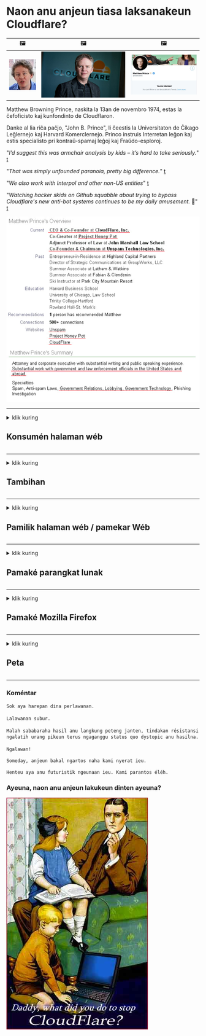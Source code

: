 # Naon anu anjeun tiasa laksanakeun Cloudflare?

| 🖼 | 🖼 | 🖼 |
| --- | --- | --- |
| ![](../image/matthew_prince_teen.jpg) | ![](../image/matthew_prince.jpg) | ![](../image/blockedbymatthewprince.jpg) |


Matthew Browning Prince, naskita la 13an de novembro 1974, estas la ĉefoficisto kaj kunfondinto de Cloudflaron.

Danke al lia riĉa paĉjo, "John B. Prince", li ĉeestis la Universitaton de Ĉikago Leĝlernejo kaj Harvard Komerclernejo.
Princo instruis Interretan leĝon kaj estis specialisto pri kontraŭ-spamaj leĝoj kaj Fraŭdo-esploroj.


"*I’d suggest this was armchair analysis by kids – it’s hard to take seriously.*" [t](https://www.theguardian.com/technology/2015/nov/19/cloudflare-accused-by-anonymous-helping-isis)

"*That was simply unfounded paranoia, pretty big difference.*"  [t](https://twitter.com/xxdesmus/status/992757936123359233)

"*We also work with Interpol and other non-US entities*" [t](https://twitter.com/eastdakota/status/1203028504184360960)

"*Watching hacker skids on Github squabble about trying to bypass Cloudflare's new anti-bot systems continues to be my daily amusement.* 🍿" [t](https://twitter.com/eastdakota/status/1273277839102656515)


![](../image/whoismp.jpg)

---


<details>
<summary>klik kuring

## Konsumén halaman wéb
</summary>


- Upami halaman wéb anu anjeun resep nganggo Cloudflare, bejakeun aranjeunna henteu nganggo Cloudflare.
  - Whining dina média sosial sapertos Facebook, Reddit, Twitter atanapi Mastodon henteu aya bedana. [Tindakan langkung leueur tibatan hashtags.](https://twitter.com/phyzonloop/status/1274132092490862594)
  - Coba kontak ka nu gaduh halaman wéb upami anjeun badé nguntungkeun.

[Cloudflare nyarios](https://github.com/Eloston/ungoogled-chromium/issues/783):
```
Kami ngarékoméndasikeun anjeun ngahontal ka pangurus pikeun jasa atanapi situs khusus anu anjeun pasihkeun sareng bagikeun pangalaman anjeun.
```

[Upami anjeun henteu nyungkeun éta, pamilik halaman wé moal terang masalah ieu.](../PEOPLE.md)

![](../image/liberapay.jpg)

[Conto anu suksés](https://counterpartytalk.org/t/turn-off-cloudflare-on-counterparty-co-plz/164/5).<br>
Anjeun gaduh masalah? [Angkat sora anjeun ayeuna.](https://github.com/maraoz/maraoz.github.io/issues/1) Conto ieu di handap.

```
Anjeun ngan ukur ngabantosan sénsor perusahaan sareng panjagaan massal.
http://crimeflare.eu.org
```

```
Halaman wéb anjeun aya di kebon pinding-privasi swasta CloudFlare.
http://crimeflare.eu.org
```

- Candak sababaraha waktos kanggo maca kabijakan privasi halaman wéb.
  - upami halaman wéb aya di tukangeun Cloudflare atanapi halaman wéb nganggo jasa anu nyambung kana Cloudflare.

Éta kedah ngajelaskeun naon anu "Cloudflare", sareng nyungkeun idin pikeun ngabagi data anjeun sareng Cloudflare. Gagal pikeun ngalakukeunana bakal ngahasilkeun ngalanggar kapercayaan sareng halaman wéb anu dimaksud kedah dihindari.

[Conto kawijakan privasi anu tiasa ditampi di dieu](https://archive.is/bDlTz) ("Subprocessors" > "Entity Name")

```
Kuring parantos maca kabijakan privasi anjeun sareng kuring henteu tiasa mendakan kecap Cloudflare.
Kuring nolak ngabagi data sareng anjeun upami anjeun teras-terasan masihan data abdi ka Cloudflare.
http://crimeflare.eu.org
```

Ieu mangrupikeun conto tina kabijakan privasi anu henteu ngagaduhan kecap Cloudflare.
[Liberland Jobs](https://archive.is/daKIr) [privacy policy](https://docsend.com/view/feiwyte):

![](../image/cfwontobey.jpg)

Cloudflare gaduh kabijakan privasi nyalira.
[Cloudflare resep jalma doxxing.](https://www.reddit.com/r/GamerGhazi/comments/2s64fe/be_wary_reporting_to_cloudflare/)

Ieu conto anu saé pikeun formulir pendaptaran halaman wéb.
AFAIK, nol halaman wé ngalakukeun ieu. Naha anjeun bakal percanten ka aranjeunna?

```
Ku ngaklik "Ngadaptarkeun XYZ", anjeun satuju kana istilah jasa sareng pernyataan privasi kami.
Anjeun ogé satuju pikeun ngabagi data anjeun sareng Cloudflare sareng ogé satuju kana pernyataan privasi cloudflare.
Upami Cloudflare ngabocorkeun inpormasi anjeun atanapi henteu ngantep anjeun nyambung kana sérver kami, éta sanés kalepatan kami. [*]

[ Daptar ] [ abdi henteu satuju ]
```
[*] [PEOPLE.md](../PEOPLE.md)


- Coba henteu nganggo jasa aranjeunna. Émut anjeun nuju diawaskeun ku Cloudflare.
  - ["I'm in your TLS, sniffin' your passworz"](../image/iminurtls.jpg)

- Milarian halaman wéb anu sanés. Aya alternatif sareng kasempetan dina internét!

- Ngayakinkeun babaturan anjeun pikeun ngagunakeun Tor unggal dinten.
  - Anonim kedahna standar internét kabuka!
  - [Catet yén proyék Tor henteu resep kana proyék ieu.](../HISTORY.md)

</details>

------

<details>
<summary>klik kuring

## Tambihan
</summary>

- Upami panyungsi anjeun nyaéta Firefox, Tor Browser, atanapi Ungoogled Chromium nganggo salah sahiji tambahan ieu di handap.
  - Upami anjeun hoyong nambihan tambahan tambihan anu sanés naroskeun heula.


| Nami | Pamekar | Ngarojong | Tiasa Blok | Tiasa Ngabéjaan | Chrome |
| -------- | -------- | -------- | -------- | -------- | -------- |
| [Bloku Cloudflaron MITM-Atakon](../subfiles/about.bcma.md) | #Addon | [ ? ](http://crimeflare.eu.org/) | **Leres**     | **Leres**     |  **Leres** |
| [Ĉu ligoj estas vundeblaj al MITM-atako?](../subfiles/about.ismm.md) | #Addon | [ ? ](http://crimeflare.eu.org/) | Henteu     | **Leres**     |  **Leres** |
| [Ĉu ĉi tiuj ligoj blokos Tor-uzanton?](../subfiles/about.isat.md) | #Addon | [ ? ](http://crimeflare.eu.org/) | Henteu     | **Leres**     |  **Leres** |
| [Block Cloudflare MITM Attack](https://trac.torproject.org/projects/tor/attachment/ticket/24351/block_cloudflare_mitm_attack-1.0.14.1-an%2Bfx.xpi)<br>[**DELETED BY TOR PROJECT**](../HISTORY.md) | nullius | [ ? ](tool/block_cloudflare_mitm_fx), [Link](http://crimeflare.eu.org/) | **Leres**     | **Leres**     |  Henteu |
| [TPRB](http://34ahehcli3epmhbu2wbl6kw6zdfl74iyc4vg3ja4xwhhst332z3knkyd.onion/) | Sw | [ ? ](http://34ahehcli3epmhbu2wbl6kw6zdfl74iyc4vg3ja4xwhhst332z3knkyd.onion/) | **Leres**     | **Leres**     |  Henteu |
| [Detect Cloudflare](https://addons.mozilla.org/en-US/firefox/addon/detect-cloudflare/) | Frank Otto | [ ? ](https://github.com/traktofon/cf-detect) | Henteu     | **Leres**     |  Henteu |
| [True Sight](https://addons.mozilla.org/en-US/firefox/addon/detect-cloudflare-plus/) | claustromaniac | [ ? ](https://github.com/claustromaniac/detect-cloudflare-plus) | Henteu     | **Leres**     |  Henteu |
| [Which Cloudflare datacenter am I visiting?](https://addons.mozilla.org/en-US/firefox/addon/cf-pop/) | 依云 | [ ? ](https://github.com/lilydjwg/cf-pop) | Henteu     | **Leres**     |  Henteu |


- "Decentraleyes" tiasa ngeureunkeun sambungan kana "CDNJS (Cloudflare)".
  - Éta nyegah seueur paménta pikeun ngahontal jaringan, sareng ngalayanan file lokal pikeun nyegah situs-situs rusak.
  - Pamekar ngajawab: "[very concerning indeed](https://github.com/Synzvato/decentraleyes/issues/236#issuecomment-352049501)", "[widespread usage severely centralizes the web](https://github.com/Synzvato/decentraleyes/issues/251#issuecomment-366752049)"

- [Anjeun tiasa ogé miceun atanapi henteu percanten sertipikat Cloudflare tina Otoritas Sértipikat anjeun (CA).](https://www.ssl.com/how-to/remove-root-certificate-firefox/)

</details>

------

<details>
<summary>klik kuring

## Pamilik halaman wéb / pamekar Wéb
</summary>


![](../image/word_cloudflarefree.jpg)

- Entong nganggo solusi Cloudflare, Periode.
  - Anjeun tiasa ngalakukeun langkung saé tibatan éta, leres? [Kieu kumaha miceun lalanggan Cloudflare, rencana, domain, atanapi akun.](https://support.cloudflare.com/hc/en-us/articles/200167776-Removing-subscriptions-plans-domains-or-accounts)

| 🖼 | 🖼 |
| --- | --- |
| ![](../image/htmlalertcloudflare.jpg) | ![](../image/htmlalertcloudflare2.jpg) |

- Hoyong palanggan langkung? Anjeun terang naon anu kedah dilakukeun. Hint nyaéta "garis di luhur".
  - [Halo, anjeun nyerat "Kami nyandak privasi anjeun sacara serius" tapi kuring ngagaduhan "Kasalahan 403 Dilarang Proksi Anonim Henteu Diidinan".](https://it.slashdot.org/story/19/02/19/0033255/stop-saying-we-take-your-privacy-and-security-seriously) Naha anjeun ngahalangan Tor Atanapi VPN? [Sareng naha anjeun ngahalangan surelek samentawis?](http://523kpawzkarw3j6afz2elxfs4h3hfclomkcmbjs6kaimo4lokympi6yd.onion/)

![](../image/anonexist.jpg)

- Ngagunakeun Cloudflare bakal ningkatkeun kamungkinan pareum. Datang moal tiasa aksés kana halaman wéb anjeun upami sérver anjeun turun atanapi Cloudflare pareum.
  - [Naha anjeun leres-leres pikir Cloudflare henteu pernah turun?](https://www.ibtimes.com/cloudflare-down-not-working-sites-producing-504-gateway-timeout-errors-2618008) [Another](https://twitter.com/Jedduff/status/1097875615997399040) [sample](https://twitter.com/search?f=tweets&vertical=default&q=Cloudflare%20is%20having%20problems). [Need more](../PEOPLE.md)?

![](../image/cloudflareinternalerror.jpg)

- Ngagunakeun Cloudflare pikeun proxy "jasa API" anjeun, "server pembaruan parangkat lunak" atanapi "RSS feed" bakal ngarugikeun palanggan anjeun. Hiji nasabah nyauran anjeun sareng nyarios "Kuring henteu tiasa nganggo API anjeun deui", sareng anjeun henteu terang naon anu nuju lumangsung. Cloudflare tiasa cicingeun meungpeuk konsumén anjeun. Naha saur anjeun henteu kunanaon?
  - Aya seueur RSS reader client sareng RSS reader jasa online. Naha anjeun nyebarkeun RSS feed upami anjeun henteu ngijinkeun jalma ngalanggan?

![](../image/rssfeedovercf.jpg)

- Naha anjeun peryogi sertipikat HTTPS? Anggo "Hayu Énkripsi" atanapi mésér waé ti perusahaan CA.

- Naha anjeun peryogi sérver DNS? Henteu tiasa nyetél sérver anjeun nyalira? Kumaha upami aranjeunna: [Hurricane Electric Free DNS](https://dns.he.net/), [Dyn.com](https://dyn.com/dns/), [1984 Hosting](https://www.1984hosting.com/), [Afraid.Org (Admin hapus akun anjeun upami anjeun nganggo TOR)](https://freedns.afraid.org/)

- Milarian jasa hosting? Gratis waé? Kumaha upami aranjeunna: [Onion Service](http://vww6ybal4bd7szmgncyruucpgfkqahzddi37ktceo3ah7ngmcopnpyyd.onion/en/security/network-security/tor/onionservices-best-practices), [Free Web Hosting Area](https://freewha.com/), [Autistici/Inventati Web Site Hosting](https://www.autinv5q6en4gpf4.onion/services/website), [Github Pages](https://pages.github.com/), [Surge](https://surge.sh/)
  - [Alternatipna pikeun Cloudflare](../subfiles/cloudflare-alternatives.md)

- Naha anjeun nganggo "cloudflare-ipfs.com"? [Naha anjeun terang Cloudflare IPFS goréng?](../PEOPLE.md)

- Pasang Firewall Aplikasi Wéb sapertos OWASP sareng Fail2Ban dina sérver anjeun sareng atur leres-leres na.
  - Meungpeung Tor sanés jalan kaluarna. Entong ngahukum sadayana ngan pikeun pangguna goréng leutik.

- Alihan atanapi blokir pangguna "Cloudflare Warp" tina teu aksés kana halaman wéb anjeun. Sareng nyayogikeun alesan upami tiasa.

> Daptar IP: "[Kisaran IP Cloudflare ayeuna](cloudflare_inc/)"

> A: Ngan blok aranjeunna

```
server {
...
deny 173.245.48.0/20;
deny 103.21.244.0/22;
deny 103.22.200.0/22;
deny 103.31.4.0/22;
deny 141.101.64.0/18;
deny 108.162.192.0/18;
deny 190.93.240.0/20;
deny 188.114.96.0/20;
deny 197.234.240.0/22;
deny 198.41.128.0/17;
deny 162.158.0.0/15;
deny 104.16.0.0/12;
deny 172.64.0.0/13;
deny 131.0.72.0/22;
deny 2400:cb00::/32;
deny 2606:4700::/32;
deny 2803:f800::/32;
deny 2405:b500::/32;
deny 2405:8100::/32;
deny 2a06:98c0::/29;
deny 2c0f:f248::/32;
...
}
```

> B: Alihan ka halaman peringatan

```
http {
...
geo $iscf {
default 0;
173.245.48.0/20 1;
103.21.244.0/22 1;
103.22.200.0/22 1;
103.31.4.0/22 1;
141.101.64.0/18 1;
108.162.192.0/18 1;
190.93.240.0/20 1;
188.114.96.0/20 1;
197.234.240.0/22 1;
198.41.128.0/17 1;
162.158.0.0/15 1;
104.16.0.0/12 1;
172.64.0.0/13 1;
131.0.72.0/22 1;
2400:cb00::/32 1;
2606:4700::/32 1;
2803:f800::/32 1;
2405:b500::/32 1;
2405:8100::/32 1;
2a06:98c0::/29 1;
2c0f:f248::/32 1;
}
...
}

server {
...
if ($iscf) {rewrite ^ https://example.com/cfwsorry.php;}
...
}

<?php
header('HTTP/1.1 406 Not Acceptable');
echo <<<CLOUDFLARED
Thank you for visiting ourwebsite.com!<br />
We are sorry, but we can't serve you because your connection is being intercepted by Cloudflare.<br />
Please read http://crimeflare.eu.org for more information.<br />
CLOUDFLARED;
die();
```

- Siapkeun Tor Onion Service atanapi I2P insite upami anjeun percanten kabébasan sareng ngabagéakeun pangguna anonim.

- Ménta naséhat ti palanggan séjén Clearnet / Tor dual website sareng damel sobat anonim!

</details>

------

<details>
<summary>klik kuring

## Pamaké parangkat lunak
</summary>


- Discord nganggo CloudFlare. Alternatipna? Kami nyarankeun [**Briar** (Android)](https://f-droid.org/en/packages/org.briarproject.briar.android/), [Ricochet (PC)](https://ricochet.im/), [Tox + Tor (Android/PC)](https://tox.chat/download.html)
  - Briar kalebet Tor daemon janten anjeun henteu kedah masang Orbot.
  - Pamekar Qwtch, Buka Privasi, ngahapus proyék stop_cloudflare tina jasa gitna tanpa aya bewara.

- Upami anjeun nganggo Debian GNU / Linux, atanapi turunan naon waé, langganan: [bug #831835](https://bugs.debian.org/cgi-bin/bugreport.cgi?bug=831835). Sareng upami anjeun tiasa, bantosan verifikasi tambalan, sareng bantosan pangropéa kana kacindekan anu leres naha éta kedah ditampi.

- Salawasna nyarankeun panyungsi ieu.

| Nami | Pamekar | Ngarojong | Koméntar |
| -------- | -------- | -------- | -------- |
| [Ungoogled-Chromium](https://ungoogled-software.github.io/ungoogled-chromium-binaries/) | Eloston | [ ? ](https://github.com/Eloston/ungoogled-chromium) | PC (Win, Mac, Linux)  _!Tor_ |
| [Bromite](https://www.bromite.org/fdroid) | Bromite | [ ? ](https://github.com/bromite/bromite/issues) | Android  _!Tor_ |
| [Tor Browser](https://www.torproject.org/download/) | Tor Project | [ ? ](https://support.torproject.org/) | PC (Win, Mac, Linux)  _Tor_|
| [Tor Browser Android](https://www.torproject.org/download/) | Tor Project | [ ? ](https://support.torproject.org/) | Android  _Tor_|
| [Onion Browser](https://itunes.apple.com/us/app/onion-browser/id519296448?mt=8) | Mike Tigas | [ ? ](https://github.com/OnionBrowser/OnionBrowser/issues) | Apple iOS  _Tor_|
| [GNU/Icecat](https://www.gnu.org/software/gnuzilla/) | GNU | [ ? ](https://www.gnu.org/software/gnuzilla/) | PC (Linux) |
| [IceCatMobile](https://f-droid.org/en/packages/org.gnu.icecat/) | GNU | [ ? ](https://lists.gnu.org/mailman/listinfo/bug-gnuzilla) | Android |
| [Iridium Browser](https://iridiumbrowser.de/about/) | Iridium | [ ? ](https://github.com/iridium-browser/iridium-browser/) | PC (Win, Mac, Linux, OpenBSD) |


Privasi parangkat lunak sanésna henteu sampurna. Ieu henteu hartosna browser Tor "sampurna".
Teu aya 100% aman atanapi 100% pribadi dina internét sareng téknologi.

- Entong nganggo Tor? Anjeun tiasa nganggo panyungsi naon waé nganggo Tor daemon.
  - [Catet yén proyék Tor henteu resep ieu.](https://support.torproject.org/tbb/tbb-9/) Anggo Tor Browser upami anjeun sanggup.
- [Kumaha cara nganggo Chromium nganggo Tor](../subfiles/chromium_tor.md)


Hayu urang ngobrolkeun privasi parangkat lunak sanés.

- [Upami anjeun leres-leres kedah nganggo Firefox, pilih "Firefox ESR".](https://www.mozilla.org/en-US/firefox/organizations/)
  - [Firefox - Spyware Watchdog](https://spyware.neocities.org/articles/firefox.html)
  - [Firefox nolak pidato bébas, ngalarang ucapan bébas](https://web.archive.org/web/20200423010026/https://reclaimthenet.org/firefox-rejects-free-speech-bans-free-speech-commenting-plugin-dissenter-from-its-extensions-gallery/)
  - ["100+ downvotes. Sigana mah naros ka perusahaan parangkat lunak pikeun nempel ... parangkat lunak ngan seueur teuing ayeuna-ayeuna."](https://old.reddit.com/r/firefox/comments/gutdiw/weve_got_work_to_do_the_mozilla_blog/fslbbb6/)
  - [Ih, naha Firefox nunjukkeun kuring aya tautan anu disponsoran dina bilah URL kuring?](https://www.reddit.com/r/firefox/comments/jybx2w/uh_why_is_firefox_showing_me_sponsored_links_in/)
  - [Mozilla - Iblis ngajelma](https://digdeeper.neocities.org/ghost/mozilla.html)

- [Émut, Mozilla nganggo jasa Cloudflare.](https://www.robtex.com/dns-lookup/www.mozilla.org) [Aranjeunna ogé nganggo layanan DNS Cloudflare dina produkna.](https://www.theregister.co.uk/2018/03/21/mozilla_testing_dns_encryption/)

- [Mozilla sacara resmi nolak tikét ieu.](https://bugzilla.mozilla.org/show_bug.cgi?id=1426618)

- [Firefox Focus mangrupikeun guyonan.](https://github.com/mozilla-mobile/focus-android/issues/1743) [Aranjeunna janji bakal mareuman teleméri tapi aranjeunna ngarobihna.](https://github.com/mozilla-mobile/focus-android/issues/4210)

- [PaleMoon / developer Basilisk resep Cloudflare.](https://github.com/mozilla-mobile/focus-android/issues/1743#issuecomment-345993097)
  - [Pale Moon's Archive Server hacked sareng nyebarkeun malware salami 18 Bulan](https://www.reddit.com/r/privacytoolsIO/comments/cc808y/pale_moons_archive_server_hacked_and_spread/)
  - Anjeunna ogé benci ka pangguna Tor - "[Hayu janten mumusuhan Tor. Saur kuring seueur situs kedah ngamusuhan Tor ngemutan faktor panyiksa anu luhur pisan.](https://github.com/yacy/yacy_search_server/issues/314#issuecomment-565932097)"

- [Waterhio ngagaduhan masalah "telepon rumah" parah](https://spyware.neocities.org/articles/waterfox.html)

- [Google Chrome mangrupikeun spyware.](https://www.gnu.org/proprietary/malware-google.en.html)
  - [Google propil kagiatan anjeun.](https://spyware.neocities.org/articles/chrome.html)

- [SRWare Iron ngadamel telepon sambungan anu seueur teuing.](https://spyware.neocities.org/articles/iron.html) Éta ogé nyambung kana domain google.

- [Wani Pelacak daptar whitelist Facebook / Twitter.](https://www.bleepingcomputer.com/news/security/facebook-twitter-trackers-whitelisted-by-brave-browser/)
  - [Ieu langkung seueur masalah.](https://spyware.neocities.org/articles/brave.html)
  - [binance apiliasi ID](https://twitter.com/cryptonator1337/status/1269594587716374528)

- [Microsoft Edge ngamungkinkeun Facebook ngajalankeun kode Flash di tukangeun pangguna.](https://www.zdnet.com/article/microsoft-edge-lets-facebook-run-flash-code-behind-users-backs/)

- [Vivaldi henteu ngahargaan privasi anjeun.](https://spyware.neocities.org/articles/vivaldi.html)

- [Tingkat spyware Opera: Kacida Tinggina](https://spyware.neocities.org/articles/opera.html)

- Apple iOS: [Anjeun henteu kedah nganggo ios pisan, utamina kusabab malware.](https://www.gnu.org/proprietary/malware-apple.html)

Kituna kami nyarankeun tabel di luhur waé. Teu aya anu sanés.

</details>

------

<details>
<summary>klik kuring

## Pamaké Mozilla Firefox
</summary>


- "Firefox Nightly" bakal ngirim inpormasi tingkat debug ka sérver Mozilla tanpa metodeu opt-out.
  - [Server Mozilla ngahiung Cloudflare](https://www.digwebinterface.com/?hostnames=www.mozilla.org%0D%0Amozilla.cloudflare-dns.com&type=&ns=resolver&useresolver=8.8.4.4&nameservers=)

- Tiasa dilarang Firefox pikeun nyambung ka sérver Mozilla.
  - [Pitunjuk témplat kawijakan-Mozilla](https://github.com/mozilla/policy-templates/blob/master/README.md)
  - Émut trik ieu panginten lirén damel dina vérsi engké sabab Mozilla resep daptar bodas sorangan.
  - Anggo firewall sareng saringan DNS pikeun meungpeuk aranjeunna sadayana.

"`/distribution/policies.json`"

>     "WebsiteFilter": {
> 		"Block": [
> 		"*://*.mozilla.com/*",
> 		"*://*.mozilla.net/*",
> 		"*://*.mozilla.org/*",
> 		"*://webcompat.com/*",
> 		"*://*.firefox.com/*",
> 		"*://*.thunderbird.net/*",
> 		"*://*.cloudflare.com/*"
> 		]
>     },


- ~~Laporkeun bug dina Tracker mozilla, ngawartosan aranjeunna henteu nganggo Cloudflare.~~ Aya laporan bug ngeunaan bugzilla. Seueur jalma dipasang masalahna, tapi bugna disumputkeun ku admin di 2018.

- Anjeun tiasa nganonaktifkeun DoH di Firefox.
  - [Ngarobih panyadia DNS standar tina firefox](../subfiles/change-firefox-dns.md)

![](../image/firefoxdns.jpg)

- [Upami anjeun hoyong nganggo non-ISP DNS, pertimbangkeun nganggo jasa OpenNIC Tier2 DNS atanapi jasa DNS sanés Cloudflare.](https://wiki.opennic.org/start)
![](../image/opennic.jpg)
  - Blok Cloudflare nganggo DNS. [Crimeflare DNS](https://dns.crimeflare.eu.org/)

- Anjeun tiasa nganggo Tor salaku DNS resolver. [Upami anjeun sanés ahli Tor, naroskeun patarosan di dieu.](https://tor.stackexchange.com/)

> **Kumaha?**
> 1. Unduh Tor sareng pasang kana komputer anjeun.
> 2. Tambihkeun garis ieu kana file "torrc".
> DNSPort 127.0.0.1:53
> 3. Balikan deui Tor.
> 4. Atur sérver DNS komputer anjeun ka "127.0.0.1".

</details>

------

<details>
<summary>klik kuring

## Peta
</summary>


- Wartoskeun ka batur sakuriling anjeun ngeunaan bahaya Cloudflare.

- [Bantosan ningkatkeun gudang ieu.](http://crimeflare.eu.org).
  - Boh daptar, argumén ngalawan éta sareng detilna.

- [Dokumén sareng umumkeun pisan dimana aya masalah sareng Cloudflare (sareng perusahaan anu sami), pastikeun disebatkeun Repository ieu nalika anjeun ngalakukeunana](http://crimeflare.eu.org) :)

- Kéngingkeun seueur jalmi anu ngagunakeun Tor sacara standar janten aranjeunna tiasa ngalaman wéb tina sudut pandang anu béda-béda dunya.

- Grup ngamimitian, dina média sosial sareng daging, didédikasikeun pikeun ngabébaskeun dunya ti Cloudflare.

- Upami pantes, kaitkeun ka grup ieu dina Repository ieu - ieu tiasa janten tempat pikeun koordinasi damel babarengan salaku grup.

- [Mimitian coop anu tiasa nyayogikeun alternatif anu sanés perusahaan pikeun Cloudflare.](../subfiles/cloudflare-alternatives.md)

- Hayu urang terang ngeunaan naon waé alternatif pikeun ngabantosan sahenteuna masihan sababaraha pertahanan berlapis ngalawan Cloudflare.

- Upami anjeun palanggan Cloudflare, atur pangaturan privasi anjeun, sareng ngantosan éta ngalanggar.
  - [Maka bawa aranjeunna dina tuduhan palanggaran anti spam / privasi.](https://twitter.com/thexpaw/status/1108424723233419264)

- Upami anjeun aya di Amérika Serikat sareng halaman wéb anu dimaksud mangrupikeun bank atanapi akuntan, cobi bawa tekanan hukum dina Gramm – Leach – Bliley Act, atanapi Amérika anu ngagaduhan DIsability Act sareng ngalaporkeun deui ka kami dugi ka mana anjeun dugi .

- Upami halaman wéb mangrupikeun situs pamaréntahan, cobian bawa tekanan hukum dina amandemen 1 Konstitusi AS.

- Upami anjeun warga nagara UÉ, ngahubungi halaman wéb pikeun ngirim inpormasi pribadi anjeun dina Peraturan Perlindungan Data Umum. Upami aranjeunna nolak masihan inpormasi anjeun, éta mangrupikeun palanggaran hukum.

- Pikeun perusahaan anu ngaku nawiskeun jasa dina halaman wébna coba dilaporkeun salaku "iklan palsu" ka organisasi perlindungan konsumen sareng BBB. Jaba Cloudflare dilayanan ku server Cloudflare.

- [ITU nunjukkeun dina kontéks AS yén Cloudflare parantos mimiti cekap ageung yén hukum anti monopoli tiasa diturunkeun ka aranjeunna.](https://www.itu.int/en/ITU-T/Workshops-and-Seminars/20181218/Documents/Geoff_Huston_Presentation.pdf)

- Éta panginten yén GNU GPL versi 4 tiasa kalebet bekel ngalawan nyimpen kode sumber di tukangeun jasa sapertos kitu, meryogikeun sadaya program GPLv4 sareng engké anu sahenteuna kode sumber tiasa diaksés ngalangkungan médium anu henteu ngabédakeun pangguna Tor.

</details>

------

### Koméntar

```
Sok aya harepan dina perlawanan.

Lalawanan subur.

Malah sababaraha hasil anu langkung peteng janten, tindakan résistansi ngalatih urang pikeun terus ngaganggu status quo dystopic anu hasilna.

Ngalawan!
```

```
Someday, anjeun bakal ngartos naha kami nyerat ieu.
```

```
Henteu aya anu futuristik ngeunaan ieu. Kami parantos éléh.
```

### Ayeuna, naon anu anjeun lakukeun dinten ayeuna?


![](../image/stopcf.jpg)
